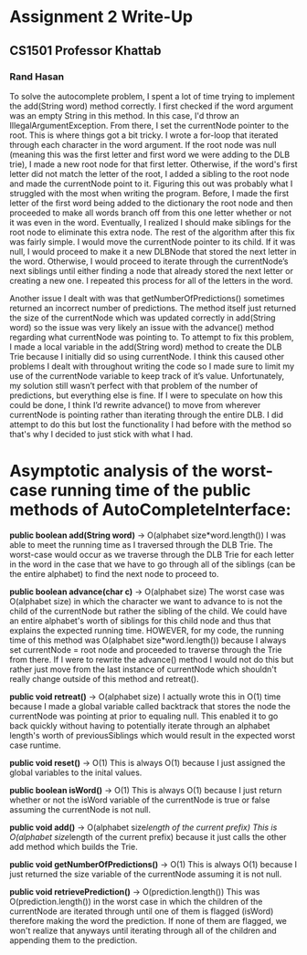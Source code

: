 # Assignment 2 Write-Up
## CS1501 Professor Khattab
### Rand Hasan

To solve the autocomplete problem, I spent a lot of time trying to implement the add(String word) method correctly.  I first checked if the word argument was an empty String in this method.  In this case, I'd throw an IllegalArgumentException.  From there, I set the currentNode pointer to the root.  This is where things got a bit tricky.  I wrote a for-loop that iterated through each character in the word argument.  If the root node was null (meaning this was the first letter and first word we were adding to the DLB trie), I made a new root node for that first letter.  Otherwise, if the word's first letter did not match the letter of the root, I added a sibling to the root node and made the currentNode point to it.  Figuring this out was probably what I struggled with the most when writing the program.  Before, I made the first letter of the first word being added to the dictionary the root node and then proceeded to make all words branch off from this one letter whether or not it was even in the word.  Eventually, I realized I should make siblings for the root node to eliminate this extra node.  The rest of the algorithm after this fix was fairly simple.  I would move the currentNode pointer to its child.  If it was null, I would proceed to make it a new DLBNode that stored the next letter in the word.  Otherwise, I would proceed to iterate through the currentNode’s next siblings until either finding a node that already stored the next letter or creating a new one.  I repeated this process for all of the letters in the word.

Another issue I dealt with was that getNumberOfPredictions() sometimes returned an incorrect number of predictions.  The method itself just returned the size of the currentNode which was updated correctly in add(String word) so the issue was very likely an issue with the advance() method regarding what currentNode was pointing to.  To attempt to fix this problem, I made a local variable in the add(String word) method to create the DLB Trie because I initially did so using currentNode.  I think this caused other problems I dealt with throughout writing the code so I made sure to limit my use of the currentNode variable to keep track of it’s value.  Unfortunately, my solution still wasn’t perfect with that problem of the number of predictions, but everything else is fine.  If I were to speculate on how this could be done, I think I’d rewrite advance() to move from wherever currentNode is pointing rather than iterating through the entire DLB.  I did attempt to do this but lost the functionality I had before with the method so that's why I decided to just stick with what I had.

# Asymptotic analysis of the worst-case running time of the public methods of AutoCompleteInterface:

**public boolean add(String word)** -> O(alphabet size*word.length())
I was able to meet the running time as I traversed through the DLB Trie.  The worst-case would occur as we traverse through the DLB Trie for each letter in the word in the case that we have to go through all of the siblings (can be the entire alphabet) to find the next node to proceed to.

**public boolean advance(char c)** -> O(alphabet size)
The worst case was O(alphabet size) in which the character we want to advance to is not the child of the currentNode but rather the sibling of the child.  We could have an entire alphabet's worth of siblings for this child node and thus that explains the expected running time.  HOWEVER, for my code, the running time of this method was O(alphabet size*word.length()) because I always set currentNode = root node and proceeded to traverse through the Trie from there.  If I were to rewrite the advance() method I would not do this but rather just move from the last instance of currentNode which shouldn't really change outside of this method and retreat().

**public void retreat()** -> O(alphabet size)
I actually wrote this in O(1) time because I made a global variable called backtrack that stores the node the currentNode was pointing at prior to equaling null.  This enabled it to go back quickly without having to potentially iterate through an alphabet length's worth of previousSiblings which would result in the expected worst case runtime.

**public void reset()**  -> O(1)
This is always O(1) because I just assigned the global variables to the inital values.

**public boolean isWord()**  -> O(1)
This is always O(1) because I just return whether or not the isWord variable of the currentNode is true or false assuming the currentNode is not null.

**public void add()** -> O(alphabet size*length of the current prefix)
This is O(alphabet size*length of the current prefix) because it just calls the other add method which builds the Trie.

**public void getNumberOfPredictions()** -> O(1)
This is always O(1) because I just returned the size variable of the currentNode assuming it is not null.

**public void retrievePrediction()** -> O(prediction.length())
This was O(prediction.length()) in the worst case in which the children of the currentNode are iterated through until one of them is flagged (isWord) therefore making the word the prediction.  If none of them are flagged, we won't realize that anyways until iterating through all of the children and appending them to the prediction. 
